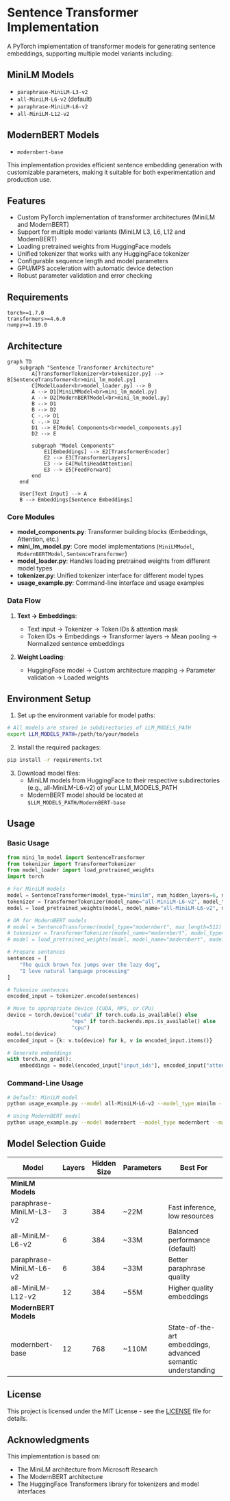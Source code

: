 # Sentence Transformer Implementation

A PyTorch implementation of transformer models for generating sentence embeddings, supporting multiple model variants including:

## MiniLM Models
- `paraphrase-MiniLM-L3-v2`
- `all-MiniLM-L6-v2` (default)
- `paraphrase-MiniLM-L6-v2`
- `all-MiniLM-L12-v2`

## ModernBERT Models
- `modernbert-base`

This implementation provides efficient sentence embedding generation with customizable parameters, making it suitable for both experimentation and production use.

## Features

- Custom PyTorch implementation of transformer architectures (MiniLM and ModernBERT)
- Support for multiple model variants (MiniLM L3, L6, L12 and ModernBERT)
- Loading pretrained weights from HuggingFace models
- Unified tokenizer that works with any HuggingFace tokenizer
- Configurable sequence length and model parameters
- GPU/MPS acceleration with automatic device detection
- Robust parameter validation and error checking

## Requirements

```
torch>=1.7.0
transformers>=4.6.0
numpy>=1.19.0
```

## Architecture

```mermaid
graph TD
    subgraph "Sentence Transformer Architecture"
        A[TransformerTokenizer<br>tokenizer.py] --> B[SentenceTransformer<br>mini_lm_model.py]
        C[ModelLoader<br>model_loader.py] --> B
        A --> D1[MiniLMModel<br>mini_lm_model.py]
        A --> D2[ModernBERTModel<br>mini_lm_model.py]
        B --> D1
        B --> D2
        C -.-> D1
        C -.-> D2
        D1 --> E[Model Components<br>model_components.py]
        D2 --> E
        
        subgraph "Model Components"
            E1[Embeddings] --> E2[TransformerEncoder]
            E2 --> E3[TransformerLayers]
            E3 --> E4[MultiHeadAttention]
            E3 --> E5[FeedForward]
        end
    end
    
    User[Text Input] --> A
    B --> Embeddings[Sentence Embeddings]
```

### Core Modules

- **model_components.py**: Transformer building blocks (Embeddings, Attention, etc.)
- **mini_lm_model.py**: Core model implementations (`MiniLMModel`, `ModernBERTModel`, `SentenceTransformer`)
- **model_loader.py**: Handles loading pretrained weights from different model types
- **tokenizer.py**: Unified tokenizer interface for different model types
- **usage_example.py**: Command-line interface and usage examples

### Data Flow

1. **Text → Embeddings**:
   - Text input → Tokenizer → Token IDs & attention mask
   - Token IDs → Embeddings → Transformer layers → Mean pooling → Normalized sentence embeddings

2. **Weight Loading**:
   - HuggingFace model → Custom architecture mapping → Parameter validation → Loaded weights

## Environment Setup

1. Set up the environment variable for model paths:
```bash
# All models are stored in subdirectories of LLM_MODELS_PATH
export LLM_MODELS_PATH=/path/to/your/models
```

2. Install the required packages:
```bash
pip install -r requirements.txt
```

3. Download model files:
   - MiniLM models from HuggingFace to their respective subdirectories (e.g., all-MiniLM-L6-v2) of your LLM_MODELS_PATH
   - ModernBERT model should be located at `$LLM_MODELS_PATH/ModernBERT-base`

## Usage

### Basic Usage

```python
from mini_lm_model import SentenceTransformer
from tokenizer import TransformerTokenizer
from model_loader import load_pretrained_weights
import torch

# For MiniLM models
model = SentenceTransformer(model_type="minilm", num_hidden_layers=6, max_length=64)
tokenizer = TransformerTokenizer(model_name="all-MiniLM-L6-v2", model_type="minilm", max_length=64)
model = load_pretrained_weights(model, model_name="all-MiniLM-L6-v2", model_type="minilm")

# OR for ModernBERT models
# model = SentenceTransformer(model_type="modernbert", max_length=512)
# tokenizer = TransformerTokenizer(model_name="modernbert", model_type="modernbert", max_length=512)
# model = load_pretrained_weights(model, model_name="modernbert", model_type="modernbert")

# Prepare sentences
sentences = [
    "The quick brown fox jumps over the lazy dog",
    "I love natural language processing"
]

# Tokenize sentences
encoded_input = tokenizer.encode(sentences)

# Move to appropriate device (CUDA, MPS, or CPU)
device = torch.device("cuda" if torch.cuda.is_available() else 
                     "mps" if torch.backends.mps.is_available() else 
                     "cpu")
model.to(device)
encoded_input = {k: v.to(device) for k, v in encoded_input.items()}

# Generate embeddings
with torch.no_grad():
    embeddings = model(encoded_input["input_ids"], encoded_input["attention_mask"])
```

### Command-Line Usage

```bash
# Default: MiniLM model
python usage_example.py --model all-MiniLM-L6-v2 --model_type minilm --max_length 128

# Using ModernBERT model
python usage_example.py --model modernbert --model_type modernbert --max_length 512
```

## Model Selection Guide

| Model | Layers | Hidden Size | Parameters | Best For |
|-------|--------|-------------|------------|----------|
| **MiniLM Models** |
| paraphrase-MiniLM-L3-v2 | 3 | 384 | ~22M | Fast inference, low resources |
| all-MiniLM-L6-v2 | 6 | 384 | ~33M | Balanced performance (default) |
| paraphrase-MiniLM-L6-v2 | 6 | 384 | ~33M | Better paraphrase quality |
| all-MiniLM-L12-v2 | 12 | 384 | ~55M | Higher quality embeddings |
| **ModernBERT Models** |
| modernbert-base | 12 | 768 | ~110M | State-of-the-art embeddings, advanced semantic understanding |

## License

This project is licensed under the MIT License - see the [LICENSE](LICENSE) file for details.

## Acknowledgments

This implementation is based on:
- The MiniLM architecture from Microsoft Research 
- The ModernBERT architecture
- The HuggingFace Transformers library for tokenizers and model interfaces